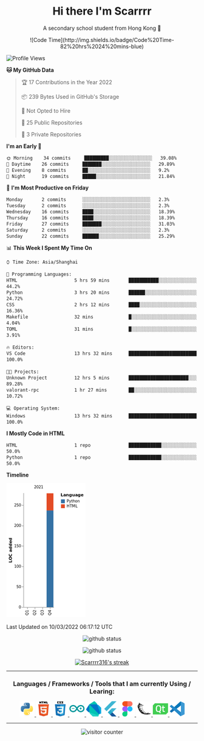 <!-- **scarrrr316/scarrrr316** is a ✨ _special_ ✨ repository because its `README.md` (this file) appears on your GitHub profile. -->

<h1 align="center">Hi there I'm Scarrrr</h1>
<p align="center"> A secondary school student from Hong Kong 🤪</p>

<p align="center">
  <!--START_SECTION:waka-->
![Code Time](http://img.shields.io/badge/Code%20Time-82%20hrs%2024%20mins-blue)

![Profile Views](http://img.shields.io/badge/Profile%20Views-62-blue)

**🐱 My GitHub Data** 

> 🏆 17 Contributions in the Year 2022
 > 
> 📦 239 Bytes Used in GitHub's Storage 
 > 
> 🚫 Not Opted to Hire
 > 
> 📜 25 Public Repositories 
 > 
> 🔑 3 Private Repositories  
 > 
**I'm an Early 🐤** 

```text
🌞 Morning    34 commits     █████████░░░░░░░░░░░░░░░░   39.08% 
🌆 Daytime    26 commits     ███████░░░░░░░░░░░░░░░░░░   29.89% 
🌃 Evening    8 commits      ██░░░░░░░░░░░░░░░░░░░░░░░   9.2% 
🌙 Night      19 commits     █████░░░░░░░░░░░░░░░░░░░░   21.84%

```
📅 **I'm Most Productive on Friday** 

```text
Monday       2 commits      ░░░░░░░░░░░░░░░░░░░░░░░░░   2.3% 
Tuesday      2 commits      ░░░░░░░░░░░░░░░░░░░░░░░░░   2.3% 
Wednesday    16 commits     ████░░░░░░░░░░░░░░░░░░░░░   18.39% 
Thursday     16 commits     ████░░░░░░░░░░░░░░░░░░░░░   18.39% 
Friday       27 commits     ███████░░░░░░░░░░░░░░░░░░   31.03% 
Saturday     2 commits      ░░░░░░░░░░░░░░░░░░░░░░░░░   2.3% 
Sunday       22 commits     ██████░░░░░░░░░░░░░░░░░░░   25.29%

```


📊 **This Week I Spent My Time On** 

```text
⌚︎ Time Zone: Asia/Shanghai

💬 Programming Languages: 
HTML                     5 hrs 59 mins       ███████████░░░░░░░░░░░░░░   44.2% 
Python                   3 hrs 20 mins       ██████░░░░░░░░░░░░░░░░░░░   24.72% 
CSS                      2 hrs 12 mins       ████░░░░░░░░░░░░░░░░░░░░░   16.36% 
Makefile                 32 mins             █░░░░░░░░░░░░░░░░░░░░░░░░   4.04% 
TOML                     31 mins             █░░░░░░░░░░░░░░░░░░░░░░░░   3.91%

🔥 Editors: 
VS Code                  13 hrs 32 mins      █████████████████████████   100.0%

🐱‍💻 Projects: 
Unknown Project          12 hrs 5 mins       ██████████████████████░░░   89.28% 
valorant-rpc             1 hr 27 mins        ██░░░░░░░░░░░░░░░░░░░░░░░   10.72%

💻 Operating System: 
Windows                  13 hrs 32 mins      █████████████████████████   100.0%

```

**I Mostly Code in HTML** 

```text
HTML                     1 repo              ████████████░░░░░░░░░░░░░   50.0% 
Python                   1 repo              ████████████░░░░░░░░░░░░░   50.0%

```


**Timeline**

![Chart not found](https://raw.githubusercontent.com/scarrrr316/scarrrr316/main/charts/bar_graph.png) 


 Last Updated on 10/03/2022 06:17:12 UTC
<!--END_SECTION:waka-->
</p>

<p align="center">
  <img alt="github status" src="https://github-readme-stats.vercel.app/api?username=scarrrr316&show_icons=true&theme=react"/>
</p>

<p align="center">
  <img alt="github status" src="https://github-readme-stats.vercel.app/api/top-langs/?username=scarrrr316&show_icons=true&theme=react"/>
</p>

<p align="center">
  <a href="https://github.com/DenverCoder1/github-readme-streak-stats">
    <img title="🔥 Get streak stats for your profile at git.io/streak-stats" alt="Scarrrr316's streak" src="https://github-readme-streak-stats.herokuapp.com/?user=scarrrr316&theme=black-ice&hide_border=true&stroke=0000&background=060A0CD0"/>
  </a>
</p>
 
<hr>
<h3 align="center">Languages / Frameworks / Tools that I am currently Using / Learing:  </h3>

<p align="center">
  <a href="https://www.python.org" target="_blank"> 
  <img src="https://raw.githubusercontent.com/devicons/devicon/master/icons/python/python-original.svg" alt="python" width="40" height="40"/> 
  </a>

  <a href="https://www.w3.org/html/" target="_blank">
  <img src="https://raw.githubusercontent.com/devicons/devicon/master/icons/html5/html5-original-wordmark.svg" alt="html5" width="40" height="40"/> 
  </a>

  <a href="https://www.w3schools.com/css/" target="_blank"> 
  <img src="https://raw.githubusercontent.com/devicons/devicon/master/icons/css3/css3-original-wordmark.svg" alt="css3" width="40" height="40"/> 
  </a>

  <a href="https://www.arduino.cc/" target="_blank"> 
  <img src="https://raw.githubusercontent.com/devicons/devicon/master/icons/arduino/arduino-original.svg" alt="arduino" width="40" height="40"/> 
  </a>

  <a href="https://dart.dev/" target="_blank"> 
  <img src="https://github.com/devicons/devicon/raw/master/icons/dart/dart-original.svg" alt="dart" width="40" height="40"/> 
  </a>

  <a href="https://flutter.dev/" target="_blank"> 
  <img src="https://github.com/devicons/devicon/raw/master/icons/flutter/flutter-original.svg" alt="flutter" width="40" height="40"/> 
  </a>

  <a href="https://www.figma.com/" target="_blank"> 
  <img src="https://github.com/devicons/devicon/raw/master/icons/figma/figma-original.svg" alt="figma" width="40" height="40"/> 
  </a>

  <a href="https://flask.palletsprojects.com/" target="_blank"> 
  <img src="https://github.com/devicons/devicon/raw/master/icons/flask/flask-original.svg" alt="flask" width="40" height="40"/> 
  </a>

  <a href="https://www.qt.io/" target="_blank"> 
  <img src="https://github.com/devicons/devicon/raw/master/icons/qt/qt-original.svg" alt="qt" width="40" height="40"/> 
  </a>

  <a href="https://code.visualstudio.com/" target="_blank"> 
  <img src="https://github.com/devicons/devicon/raw/master/icons/vscode/vscode-original.svg" alt="vscode" width="40" height="40"/> 
  </a>
</p>

<hr>

<p align="center">
<!--   <img alt="visitor counter" src="https://visitor-badge.glitch.me/badge?page_id=scarrrr316"/> -->
  <img alt="visitor counter" src="https://api.visitorbadge.io/api/VisitorHit?user=scarrrr316&repo=scarrrr316&countColor=%FFFFFF"/>

</p>
